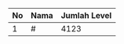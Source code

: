 | No | Nama            | Jumlah Level |
|----|-----------------|--------------|
| 1  | #    |    4123        |
